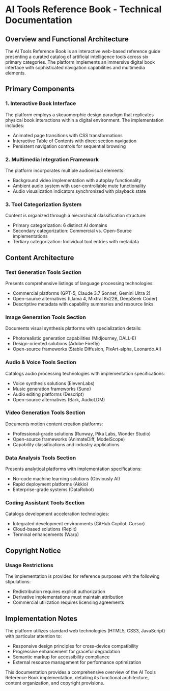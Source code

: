 # AI Tools Reference Book - Technical Documentation

## Overview and Functional Architecture

The AI Tools Reference Book is an interactive web-based reference guide presenting a curated catalog of artificial intelligence tools across six primary categories. The platform implements an immersive digital book interface with sophisticated navigation capabilities and multimedia elements.

## Primary Components

### 1. Interactive Book Interface
The platform employs a skeuomorphic design paradigm that replicates physical book interactions within a digital environment. The implementation includes:
- Animated page transitions with CSS transformations
- Interactive Table of Contents with direct section navigation
- Persistent navigation controls for sequential browsing

### 2. Multimedia Integration Framework
The platform incorporates multiple audiovisual elements:
- Background video implementation with autoplay functionality
- Ambient audio system with user-controllable mute functionality
- Audio visualization indicators synchronized with playback state

### 3. Tool Categorization System
Content is organized through a hierarchical classification structure:
- Primary categorization: 6 distinct AI domains
- Secondary categorization: Commercial vs. Open-Source implementations
- Tertiary categorization: Individual tool entries with metadata

## Content Architecture

### Text Generation Tools Section
Presents comprehensive listings of language processing technologies:
- Commercial platforms (GPT-5, Claude 3.7 Sonnet, Gemini Ultra 2)
- Open-source alternatives (Llama 4, Mixtral 8x22B, DeepSeek Coder)
- Descriptive metadata with capability summaries and resource links

### Image Generation Tools Section
Documents visual synthesis platforms with specialization details:
- Photorealistic generation capabilities (Midjourney, DALL-E)
- Design-oriented solutions (Adobe Firefly)
- Open-source frameworks (Stable Diffusion, PixArt-alpha, Leonardo.AI)

### Audio & Voice Tools Section
Catalogs audio processing technologies with implementation specifications:
- Voice synthesis solutions (ElevenLabs)
- Music generation frameworks (Suno)
- Audio editing platforms (Descript)
- Open-source alternatives (Bark, AudioLDM)

### Video Generation Tools Section
Documents motion content creation platforms:
- Professional-grade solutions (Runway, Pika Labs, Wonder Studio)
- Open-source frameworks (AnimateDiff, ModelScope)
- Capability classifications and industry applications

### Data Analysis Tools Section
Presents analytical platforms with implementation specifications:
- No-code machine learning solutions (Obviously AI)
- Rapid deployment platforms (Akkio)
- Enterprise-grade systems (DataRobot)

### Coding Assistant Tools Section
Catalogs development acceleration technologies:
- Integrated development environments (GitHub Copilot, Cursor)
- Cloud-based solutions (Replit)
- Terminal enhancements (Warp)

## Copyright Notice

### Usage Restrictions
The implementation is provided for reference purposes with the following stipulations:
- Redistribution requires explicit authorization
- Derivative implementations must maintain attribution
- Commercial utilization requires licensing agreements



## Implementation Notes

The platform utilizes standard web technologies (HTML5, CSS3, JavaScript) with particular attention to:
- Responsive design principles for cross-device compatibility
- Progressive enhancement for graceful degradation
- Semantic markup for accessibility compliance
- External resource management for performance optimization

This documentation provides a comprehensive overview of the AI Tools Reference Book implementation, detailing its functional architecture, content organization, and copyright provisions.
